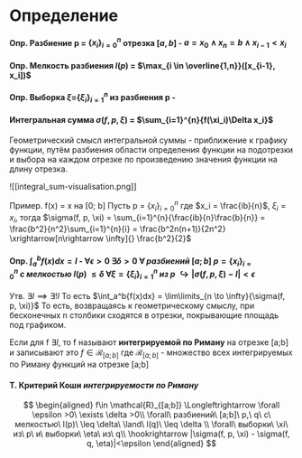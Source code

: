 # Определение

#### Опр. Разбиение p = $\{x_i\}^{n}_{i=0}$ отрезка $[a, b]$ - $a = x_0 \land x_n = b \land x_{i-1} < x_i$ 

#### Опр. Мелкость разбиения $l(p)$ = $\max_{i \in \overline{1,n}}([x_{i-1}, x_i])$   
#### Опр. Выборка $\xi$=$\{\xi_i\}^{n}_{i=1}$ из разбиения p - 

#### Интегральная сумма $\sigma(f, p, \xi)$ = $\sum_{i=1}^{n}{f(\xi_i)\Delta x_i}$ 

Геометрический смысл интегральной суммы - приближение к графику функции, путём разбиения области определения функции на подотрезки и выбора на каждом отрезке по произведению значения функции на длину отрезка. 

![[integral_sum-visualisation.png]]


Пример. f(x) = x на \[0; b]
Пусть p = $\{x_i\}^{n}_{i=0}$ где $x_i = \frac{ib}{n}$, $\xi_i = x_i$, тогда $\sigma(f, p, \xi) = \sum_{i=1}^{n}{\frac{ib}{n}\frac{b}{n}} = \frac{b^2}{n^2}\sum_{i=1}^{n}{i} = \frac{b^2n(n+1)}{2n^2} \xrightarrow[n\rightarrow \infty]{} \frac{b^2}{2}$ 
#### Опр. $\int_a^b{f(x)dx} = I$ - $\forall \epsilon >0\ \exists \delta >0\ \forall\ разбиений\ [a;b]\ p=\{x_i\}^{n}_{i=0}\ с\ мелкостью\ l(p)\ \leq \delta\ \forall \xi=\{\xi_i\}^{n}_{i=1}\ из\ p\ \hookrightarrow |\sigma(f, p, \xi) - I|<\epsilon$
Утв. $\exists I \implies \exists !I$
То есть  $\int_a^b{f(x)dx} = \lim\limits_{n \to \infty}{\sigma(f, p, \xi)}$ 
То есть, возвращаясь к геометрическому смыслу, при бесконечных n столбики сходятся в отрезки, покрывающие площадь под графиком.

Если для f  $\exists I$, то f называют **интегрируемой по Риману** на отрезке \[a;b] и записывают это $f\in \mathcal{R}_{[a;b]}$ где $\mathcal{R}_{[a;b]}$ - множество всех интегрируемых по Риману функций на отрезке \[a;b]
#### T. Критерий Коши *интегрируемости по Риману*
$$
\begin{aligned}
f\in \mathcal{R}_{[a;b]} \Longleftrightarrow \forall \epsilon >0\ \exists \delta >0\\ 
\forall\ разбиений\ [a;b]\ p,\ q\ с\ мелкостью\ l(p)\ \leq \delta\ \land\ l(q)\ \leq \delta \\
\forall\ выборки\ \xi\ из\ p\ и\ выборки\ \eta\ из\ q\\ \hookrightarrow |\sigma(f, p, \xi) - \sigma(f, q, \eta)|<\epsilon
\end{aligned}
$$
